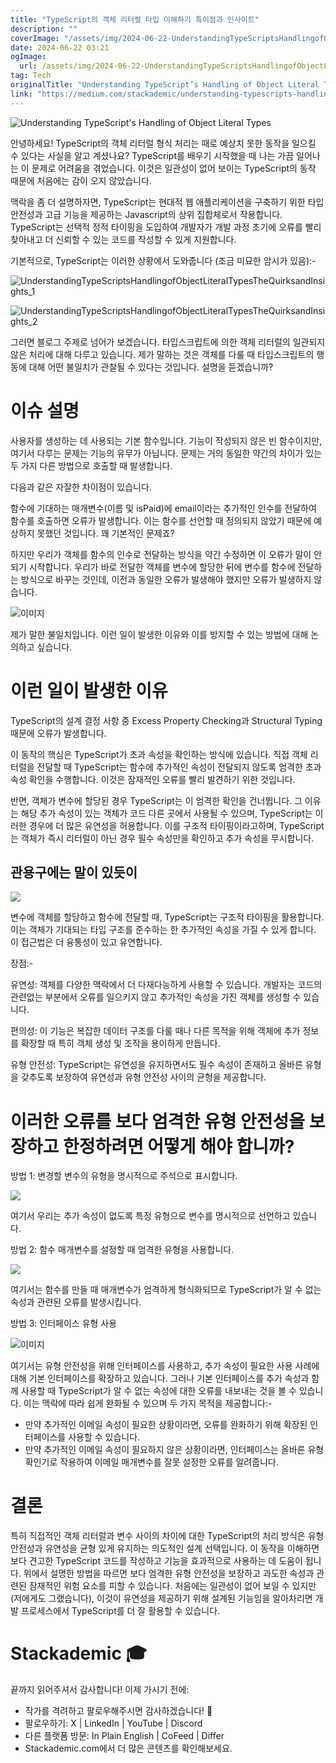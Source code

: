 ```yaml
---
title: "TypeScript의 객체 리터럴 타입 이해하기 특이점과 인사이트"
description: ""
coverImage: "/assets/img/2024-06-22-UnderstandingTypeScriptsHandlingofObjectLiteralTypesTheQuirksandInsights_0.png"
date: 2024-06-22 03:21
ogImage: 
  url: /assets/img/2024-06-22-UnderstandingTypeScriptsHandlingofObjectLiteralTypesTheQuirksandInsights_0.png
tag: Tech
originalTitle: "Understanding TypeScript’s Handling of Object Literal Types: The Quirks and Insights"
link: "https://medium.com/stackademic/understanding-typescripts-handling-of-object-literal-types-the-quirks-and-insights-c1c8b4e49645"
---
```




![Understanding TypeScript's Handling of Object Literal Types](/assets/img/2024-06-22-UnderstandingTypeScriptsHandlingofObjectLiteralTypesTheQuirksandInsights_0.png)

안녕하세요! TypeScript의 객체 리터럴 형식 처리는 때로 예상치 못한 동작을 일으킬 수 있다는 사실을 알고 계셨나요? TypeScript를 배우기 시작했을 때 나는 가끔 일어나는 이 문제로 어려움을 겪었습니다. 이것은 일관성이 없어 보이는 TypeScript의 동작 때문에 처음에는 감이 오지 않았습니다.

맥락을 좀 더 설명하자면, TypeScript는 현대적 웹 애플리케이션을 구축하기 위한 타입 안전성과 고급 기능을 제공하는 Javascript의 상위 집합체로서 작용합니다. TypeScript는 선택적 정적 타이핑을 도입하여 개발자가 개발 과정 초기에 오류를 빨리 찾아내고 더 신뢰할 수 있는 코드를 작성할 수 있게 지원합니다.

기본적으로, TypeScript는 이러한 상황에서 도와줍니다 (조금 미묘한 암시가 있음):-


<div class="content-ad"></div>

![UnderstandingTypeScriptsHandlingofObjectLiteralTypesTheQuirksandInsights_1](/assets/img/2024-06-22-UnderstandingTypeScriptsHandlingofObjectLiteralTypesTheQuirksandInsights_1.png)

![UnderstandingTypeScriptsHandlingofObjectLiteralTypesTheQuirksandInsights_2](/assets/img/2024-06-22-UnderstandingTypeScriptsHandlingofObjectLiteralTypesTheQuirksandInsights_2.png)

그러면 블로그 주제로 넘어가 보겠습니다. 타입스크립트에 의한 객체 리터럴의 일관되지 않은 처리에 대해 다루고 있습니다. 제가 말하는 것은 객체를 다룰 때 타입스크립트의 행동에 대해 어떤 불일치가 관찰될 수 있다는 것입니다. 설명을 듣겠습니까?

# 이슈 설명

<div class="content-ad"></div>

사용자를 생성하는 데 사용되는 기본 함수입니다. 기능이 작성되지 않은 빈 함수이지만, 여기서 다루는 문제는 기능의 유무가 아닙니다. 문제는 거의 동일한 약간의 차이가 있는 두 가지 다른 방법으로 호출할 때 발생합니다.

다음과 같은 자잘한 차이점이 있습니다.

함수에 기대하는 매개변수(이름 및 isPaid)에 email이라는 추가적인 인수를 전달하여 함수를 호출하면 오류가 발생합니다. 이는 함수를 선언할 때 정의되지 않았기 때문에 예상하지 못했던 것입니다. 꽤 기본적인 문제죠?

<div class="content-ad"></div>

하지만 우리가 객체를 함수의 인수로 전달하는 방식을 약간 수정하면 이 오류가 말이 안 되기 시작합니다. 우리가 바로 전달한 객체를 변수에 할당한 뒤에 변수를 함수에 전달하는 방식으로 바꾸는 것인데, 이전과 동일한 오류가 발생해야 했지만 오류가 발생하지 않습니다.

![이미지](/assets/img/2024-06-22-UnderstandingTypeScriptsHandlingofObjectLiteralTypesTheQuirksandInsights_5.png)

제가 말한 불일치입니다. 이런 일이 발생한 이유와 이를 방지할 수 있는 방법에 대해 논의하고 싶습니다.

# 이런 일이 발생한 이유

<div class="content-ad"></div>

TypeScript의 설계 결정 사항 중 Excess Property Checking과 Structural Typing 때문에 오류가 발생합니다.

이 동작의 핵심은 TypeScript가 초과 속성을 확인하는 방식에 있습니다. 직접 객체 리터럴을 전달할 때 TypeScript는 함수에 추가적인 속성이 전달되지 않도록 엄격한 초과 속성 확인을 수행합니다. 이것은 잠재적인 오류를 빨리 발견하기 위한 것입니다.

반면, 객체가 변수에 할당된 경우 TypeScript는 이 엄격한 확인을 건너뜁니다. 그 이유는 해당 추가 속성이 있는 객체가 코드 다른 곳에서 사용될 수 있으며, TypeScript는 이러한 경우에 더 많은 유연성을 허용합니다. 이를 구조적 타이핑이라고하며, TypeScript는 객체가 즉시 리터럴이 아닌 경우 필수 속성만을 확인하고 추가 속성을 무시합니다.

## 관용구에는 말이 있듯이

<div class="content-ad"></div>


<img src="/assets/img/2024-06-22-UnderstandingTypeScriptsHandlingofObjectLiteralTypesTheQuirksandInsights_6.png" />

변수에 객체를 할당하고 함수에 전달할 때, TypeScript는 구조적 타이핑을 활용합니다. 이는 객체가 기대되는 타입 구조를 준수하는 한 추가적인 속성을 가질 수 있게 합니다. 이 접근법은 더 융통성이 있고 유연합니다.

장점:-

유연성: 객체를 다양한 맥락에서 더 다재다능하게 사용할 수 있습니다. 개발자는 코드의 관련없는 부분에서 오류를 일으키지 않고 추가적인 속성을 가진 객체를 생성할 수 있습니다.


<div class="content-ad"></div>

편의성: 이 기능은 복잡한 데이터 구조를 다룰 때나 다른 목적을 위해 객체에 추가 정보를 확장할 때 특히 객체 생성 및 조작을 용이하게 만듭니다.

유형 안전성: TypeScript는 유연성을 유지하면서도 필수 속성이 존재하고 올바른 유형을 갖추도록 보장하여 유연성과 유형 안전성 사이의 균형을 제공합니다.

# 이러한 오류를 보다 엄격한 유형 안전성을 보장하고 한정하려면 어떻게 해야 합니까?

방법 1: 변경할 변수의 유형을 명시적으로 주석으로 표시합니다.

<div class="content-ad"></div>

<img src="/assets/img/2024-06-22-UnderstandingTypeScriptsHandlingofObjectLiteralTypesTheQuirksandInsights_7.png" />

여기서 우리는 추가 속성이 없도록 특정 유형으로 변수를 명시적으로 선언하고 있습니다.

방법 2: 함수 매개변수를 설정할 때 엄격한 유형을 사용합니다.

<img src="/assets/img/2024-06-22-UnderstandingTypeScriptsHandlingofObjectLiteralTypesTheQuirksandInsights_8.png" />

<div class="content-ad"></div>

여기서는 함수를 만들 때 매개변수가 엄격하게 형식화되므로 TypeScript가 알 수 없는 속성과 관련된 오류를 발생시킵니다.

방법 3: 인터페이스 유형 사용

![이미지](/assets/img/2024-06-22-UnderstandingTypeScriptsHandlingofObjectLiteralTypesTheQuirksandInsights_9.png)

여기서는 유형 안전성을 위해 인터페이스를 사용하고, 추가 속성이 필요한 사용 사례에 대해 기본 인터페이스를 확장하고 있습니다.
그러나 기본 인터페이스를 추가 속성과 함께 사용할 때 TypeScript가 알 수 없는 속성에 대한 오류를 내보내는 것을 볼 수 있습니다. 이는 맥락에 따라 쉽게 완화될 수 있으며 두 가지 목적을 제공합니다:-

<div class="content-ad"></div>

- 만약 추가적인 이메일 속성이 필요한 상황이라면, 오류를 완화하기 위해 확장된 인터페이스를 사용할 수 있습니다.
- 만약 추가적인 이메일 속성이 필요하지 않은 상황이라면, 인터페이스는 올바른 유형 확인기로 작용하여 이메일 매개변수를 잘못 설정한 오류를 알려줍니다.

# 결론

특히 직접적인 객체 리터럴과 변수 사이의 차이에 대한 TypeScript의 처리 방식은 유형 안전성과 유연성을 균형 있게 유지하는 의도적인 설계 선택입니다. 이 동작을 이해하면 보다 견고한 TypeScript 코드를 작성하고 기능을 효과적으로 사용하는 데 도움이 됩니다. 위에서 설명한 방법을 따르면 보다 엄격한 유형 안전성을 보장하고 과도한 속성과 관련된 잠재적인 위험 요소를 피할 수 있습니다. 처음에는 일관성이 없어 보일 수 있지만 (저에게도 그랬습니다), 이것이 유연성을 제공하기 위해 설계된 기능임을 알아차리면 개발 프로세스에서 TypeScript를 더 잘 활용할 수 있습니다.

# Stackademic 🎓

<div class="content-ad"></div>

끝까지 읽어주셔서 감사합니다! 이제 가시기 전에:

- 작가를 격려하고 팔로우해주시면 감사하겠습니다! 👏
- 팔로우하기: X | LinkedIn | YouTube | Discord
- 다른 플랫폼 방문: In Plain English | CoFeed | Differ
- Stackademic.com에서 더 많은 콘텐츠를 확인해보세요.